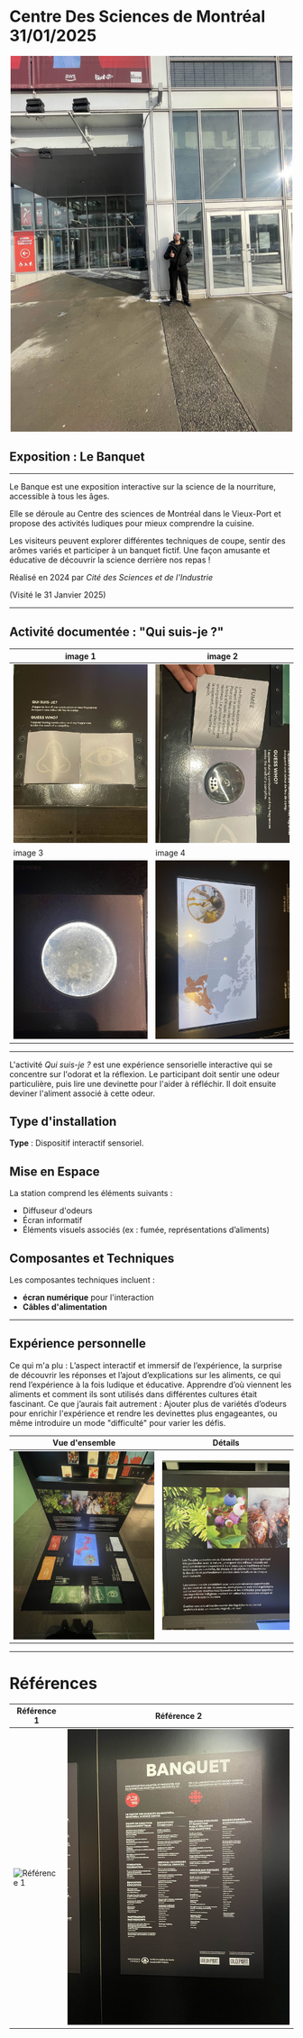 # Centre Des Sciences de Montréal 31/01/2025

<p align="center">
  <img src="Photo/centre_image.jpg" alt="Centre ville" width="500">
</p>

## Exposition : Le Banquet

---
Le Banque est une exposition interactive sur la science de la nourriture, accessible à tous les âges.

Elle se déroule au Centre des sciences de Montréal dans le Vieux-Port et propose des activités ludiques pour mieux comprendre la cuisine.

Les visiteurs peuvent explorer différentes techniques de coupe, sentir des arômes variés et participer à un banquet fictif. Une façon amusante et éducative de découvrir la science derrière nos repas !

Réalisé en 2024 par *Cité des Sciences et de l'Industrie*

(Visité le 31 Janvier 2025)

---
## Activité documentée : "Qui suis-je ?"

| image 1 | image 2 |
|----------|----------|
| ![Oeuvre 1](Photo/oeuvre_details_01.jpg) | ![Oeuvre 2](Photo/oeuvre_details_02.jpg) |
| image 3 | image 4 |
| ![Oeuvre 3](Photo/oeuvre_details_03.jpg) | ![Oeuvre 4](Photo/oeuvre_details_04.jpg) |

---


L'activité *Qui suis-je ?* est une expérience sensorielle interactive qui se concentre sur l'odorat et la réflexion. Le participant doit sentir une odeur particulière, puis lire une devinette pour l'aider à réfléchir. Il doit ensuite deviner l'aliment associé à cette odeur. 

## Type d'installation

**Type** : Dispositif interactif sensoriel.

## Mise en Espace

La station comprend les éléments suivants :
- Diffuseur d'odeurs
- Écran informatif
- Éléments visuels associés (ex : fumée, représentations d’aliments)

## Composantes et Techniques

Les composantes techniques incluent :
- **écran numérique** pour l'interaction
- **Câbles d'alimentation**

---


## Expérience personnelle

Ce qui m'a plu : L’aspect interactif et immersif de l’expérience, la surprise de découvrir les réponses et l’ajout d’explications sur les aliments, ce qui rend l’expérience à la fois ludique et éducative. 
Apprendre d’où viennent les aliments et comment ils sont utilisés dans différentes cultures était fascinant.
Ce que j’aurais fait autrement : Ajouter plus de variétés d’odeurs pour enrichir l'expérience et rendre les devinettes plus engageantes, ou même introduire un mode "difficulté" pour varier les défis.

| Vue d'ensemble | Détails |
|----------|----------|
| ![Oeuvre 1](Photo/oeuvre_ensemble.jpg) | ![Oeuvre 2](Photo/oeuvre_text_02.jpg) |


---


# Références


| Référence 1 | Référence 2 |
|-------------|-------------|
| ![Référence 1](Photo/references_01.jpg) | ![Référence 2](Photo/references_02.jpg) |





